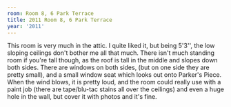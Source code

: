 ```yaml
---
room: Room 8, 6 Park Terrace
title: 2011 Room 8, 6 Park Terrace
year: '2011'
---
```


This room is very much in the attic. I quite liked it, but being 5'3'', the low sloping ceilings don't bother me all that much. There isn't much standing room if you're tall though, as the roof is tall in the middle and slopes down both sides. There are windows on both sides, (but on one side they are pretty small), and a small window seat which looks out onto Parker's Piece. When the wind blows, it is pretty loud, and the room could really use with a paint job (there are tape/blu-tac stains all over the ceilings) and even a huge hole in the wall, but cover it with photos and it's fine.
